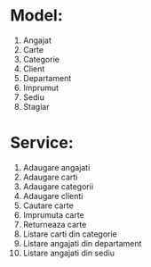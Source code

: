 # Model:

1. Angajat
1. Carte
1. Categorie
1. Client
1. Departament
1. Imprumut
1. Sediu
1. Stagiar

# Service:

1. Adaugare angajati
1. Adaugare carti
1. Adaugare categorii
1. Adaugare clienti
1. Cautare carte
1. Imprumuta carte
1. Returneaza carte
1. Listare carti din categorie
1. Listare angajati din departament
1. Listare angajati din sediu
